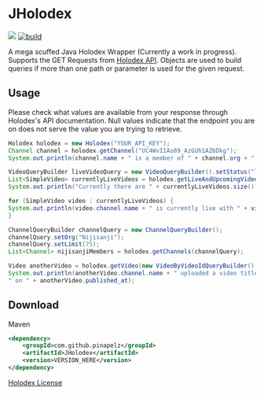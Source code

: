 # JHolodex 
[![](https://jitpack.io/v/pinapelz/JHolodex.svg)](https://jitpack.io/#pinapelz/JHolodex)
[![build](https://github.com/pinapelz/JHolodex/actions/workflows/maven.yml/badge.svg)](https://github.com/pinapelz/JHolodex/actions/workflows/maven.yml)


A mega scuffed Java Holodex Wrapper (Currently a work in progress). Supports the GET Requests from [Holodex API](https://holodex.stoplight.io/). Objects are used to build queries if more than one path or parameter is used for the given request.

## Usage
Please check what values are available from your response through Holodex's API documentation. Null values indicate that the endpoint you are on does not serve the value you are trying to retrieve.
```java
Holodex holodex = new Holodex("YOUR_API_KEY");
Channel channel = holodex.getChannel("UC4WvIIAo89_AzGUh1AZ6Dkg");
System.out.println(channel.name + " is a member of " + channel.org + " and has " + channel.suborg + " as a suborg");

VideoQueryBuilder liveVideoQuery = new VideoQueryBuilder().setStatus("live").setOrg("Hololive");
List<SimpleVideo> currentlyLiveVideos = holodex.getLiveAndUpcomingVideos(liveVideoQuery);
System.out.println("Currently there are " + currentlyLiveVideos.size() + " livestreams on going in Hololive");

for (SimpleVideo video : currentlyLiveVideos) {
System.out.println(video.channel.name + " is currently live with " + video.live_viewers + " views");
}

ChannelQueryBuilder channelQuery = new ChannelQueryBuilder();
channelQuery.setOrg("Nijisanji");
channelQuery.setLimit(75);
List<Channel> nijisanjiMembers = holodex.getChannels(channelQuery);

Video anotherVideo = holodex.getVideo(new VideoByVideoIdQueryBuilder().setVideoId("9-O_IWM3184").setLang("en"));
System.out.println(anotherVideo.channel.name + " uploaded a video titled " + anotherVideo.title +
" on " + anotherVideo.published_at);
```

## Download
Maven
```xml
<dependency>
    <groupId>com.github.pinapelz</groupId>
    <artifactId>JHolodex</artifactId>
    <version>VERSION_HERE</version>
</dependency>
```

[Holodex License](https://docs.holodex.net/docs/holodex/8166fcec5dbe2-license)
